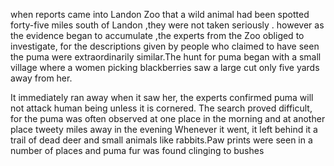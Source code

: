 when reports came into Landon Zoo that a wild animal had been spotted forty-five miles south of Landon ,they were not  taken seriously .
however as the evidence began to accumulate ,the experts from the Zoo obliged to investigate, for the descriptions given by people who claimed to have seen the puma were  extraordinarily similar.The hunt for puma began with a small village where a women picking blackberries saw a large cut only five yards away from her.

It immediately ran away when it saw her, the experts confirmed puma will not attack human being unless it is cornered. The search proved difficult, for the puma was often observed at one place in the morning and at another place tweety miles away in the evening
Whenever it went, it left behind it a trail of dead deer and small  animals like rabbits.Paw prints were seen in a number of places  and puma fur was found clinging to bushes
